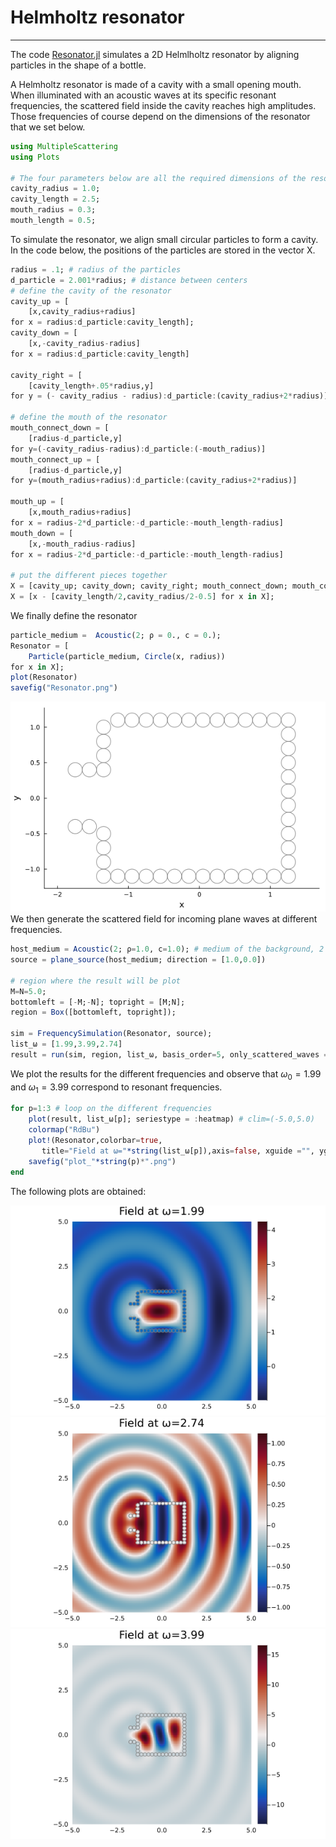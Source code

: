 # Helmholtz resonator
---
The code [Resonator.jl](Resonator.jl) simulates a 2D Helmlholtz resonator by aligning particles in the shape of a bottle.

A Helmholtz resonator is made of a cavity with a small opening mouth. When illuminated with an acoustic waves at its specific resonant frequencies, the scattered field inside the cavity reaches high amplitudes. Those frequencies of course depend on the dimensions of the resonator that we set below.

```julia
using MultipleScattering
using Plots

# The four parameters below are all the required dimensions of the resonator.
cavity_radius = 1.0;
cavity_length = 2.5;
mouth_radius = 0.3;
mouth_length = 0.5;
```
To simulate the resonator, we align small circular particles to form a cavity. In the code below, the positions of the particles are stored in the vector X.
```julia
radius = .1; # radius of the particles
d_particle = 2.001*radius; # distance between centers
# define the cavity of the resonator
cavity_up = [
    [x,cavity_radius+radius]
for x = radius:d_particle:cavity_length];
cavity_down = [
    [x,-cavity_radius-radius]
for x = radius:d_particle:cavity_length]

cavity_right = [
    [cavity_length+.05*radius,y]
for y = (- cavity_radius - radius):d_particle:(cavity_radius+2*radius)]

# define the mouth of the resonator
mouth_connect_down = [
    [radius-d_particle,y]
for y=(-cavity_radius-radius):d_particle:(-mouth_radius)]
mouth_connect_up = [
    [radius-d_particle,y]
for y=(mouth_radius+radius):d_particle:(cavity_radius+2*radius)]

mouth_up = [
    [x,mouth_radius+radius]
for x = radius-2*d_particle:-d_particle:-mouth_length-radius]
mouth_down = [
    [x,-mouth_radius-radius]
for x = radius-2*d_particle:-d_particle:-mouth_length-radius]

# put the different pieces together
X = [cavity_up; cavity_down; cavity_right; mouth_connect_down; mouth_connect_up; mouth_up; mouth_down];
X = [x - [cavity_length/2,cavity_radius/2-0.5] for x in X];
```
We finally define the resonator
```julia
particle_medium =  Acoustic(2; ρ = 0., c = 0.);
Resonator = [
    Particle(particle_medium, Circle(x, radius))
for x in X];
plot(Resonator)
savefig("Resonator.png")
```
![Resonator](Resonator.png)
We then generate the scattered field for incoming plane waves at different frequencies.

```julia
host_medium = Acoustic(2; ρ=1.0, c=1.0); # medium of the background, 2 is the dimension of the setting.
source = plane_source(host_medium; direction = [1.0,0.0])

# region where the result will be plot
M=N=5.0;
bottomleft = [-M;-N]; topright = [M;N];
region = Box([bottomleft, topright]);

sim = FrequencySimulation(Resonator, source);
list_ω = [1.99,3.99,2.74]
result = run(sim, region, list_ω, basis_order=5, only_scattered_waves = true; res=200)
```

We plot the results for the different frequencies and observe that $\omega_0=1.99$ and $\omega_1=3.99$ correspond to resonant frequencies.
```julia
for p=1:3 # loop on the different frequencies
    plot(result, list_ω[p]; seriestype = :heatmap) # clim=(-5.0,5.0)
    colormap("RdBu")
    plot!(Resonator,colorbar=true,
       title="Field at ω="*string(list_ω[p]),axis=false, xguide ="", yguide ="")
    savefig("plot_"*string(p)*".png")
end

```
The following plots are obtained:

![p1](plot_1.png)
![p3](plot_3.png)
![p2](plot_2.png)
